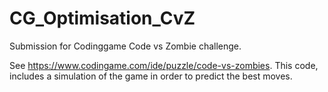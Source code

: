 # CG_Optimisation_CvZ
Submission for Codinggame Code vs Zombie challenge. 

See https://www.codingame.com/ide/puzzle/code-vs-zombies.
This code, includes a simulation of the game in order to predict the best moves. 
